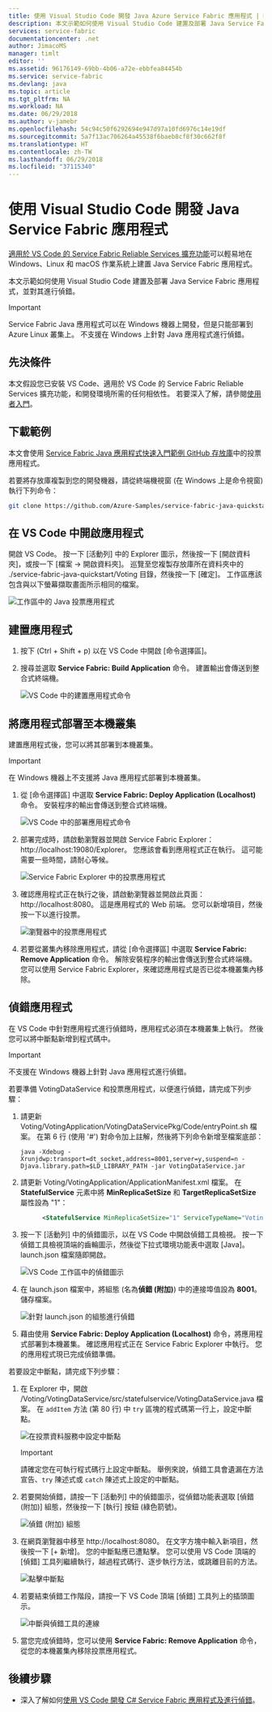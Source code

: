 ```yaml
---
title: 使用 Visual Studio Code 開發 Java Azure Service Fabric 應用程式 | Microsoft Docs
description: 本文示範如何使用 Visual Studio Code 建置及部署 Java Service Fabric 應用程式，並對其進行偵錯。
services: service-fabric
documentationcenter: .net
author: JimacoMS
manager: timlt
editor: ''
ms.assetid: 96176149-69bb-4b06-a72e-ebbfea84454b
ms.service: service-fabric
ms.devlang: java
ms.topic: article
ms.tgt_pltfrm: NA
ms.workload: NA
ms.date: 06/29/2018
ms.author: v-jamebr
ms.openlocfilehash: 54c94c50f6292694e947d97a10fd6976c14e19df
ms.sourcegitcommit: 5a7f13ac706264a45538f6baeb8cf8f30c662f8f
ms.translationtype: HT
ms.contentlocale: zh-TW
ms.lasthandoff: 06/29/2018
ms.locfileid: "37115340"
---
```

# <a name="develop-java-service-fabric-applications-with-visual-studio-code"></a>使用 Visual Studio Code 開發 Java Service Fabric 應用程式

[適用於 VS Code 的 Service Fabric Reliable Services 擴充功能](https://marketplace.visualstudio.com/items?itemName=ms-azuretools.vscode-service-fabric-reliable-services)可以輕易地在 Windows、Linux 和 macOS 作業系統上建置 Java Service Fabric 應用程式。

本文示範如何使用 Visual Studio Code 建置及部署 Java Service Fabric 應用程式，並對其進行偵錯。

> [!IMPORTANT]
> Service Fabric Java 應用程式可以在 Windows 機器上開發，但是只能部署到 Azure Linux 叢集上。 不支援在 Windows 上針對 Java 應用程式進行偵錯。

## <a name="prerequisites"></a>先決條件

本文假設您已安裝 VS Code、適用於 VS Code 的 Service Fabric Reliable Services 擴充功能，和開發環境所需的任何相依性。 若要深入了解，請參閱[使用者入門](./service-fabric-get-started-vs-code.md#prerequisites)。

## <a name="download-the-sample"></a>下載範例
本文會使用 [Service Fabric Java 應用程式快速入門範例 GitHub 存放庫](https://github.com/Azure-Samples/service-fabric-java-quickstart)中的投票應用程式。 

若要將存放庫複製到您的開發機器，請從終端機視窗 (在 Windows 上是命令視窗) 執行下列命令：

```sh
git clone https://github.com/Azure-Samples/service-fabric-java-quickstart.git
```

## <a name="open-the-application-in-vs-code"></a>在 VS Code 中開啟應用程式

開啟 VS Code。  按一下 [活動列] 中的 Explorer 圖示，然後按一下 [開啟資料夾]，或按一下 [檔案 -> 開啟資料夾]。 巡覽至您複製存放庫所在資料夾中的 ./service-fabric-java-quickstart/Voting 目錄，然後按一下 [確定]。 工作區應該包含與以下螢幕擷取畫面所示相同的檔案。

![工作區中的 Java 投票應用程式](./media/service-fabric-develop-java-applications-with-vs-code/java-voting-application.png)

## <a name="build-the-application"></a>建置應用程式

1. 按下 (Ctrl + Shift + p) 以在 VS Code 中開啟 [命令選擇區]。
2. 搜尋並選取 **Service Fabric: Build Application** 命令。 建置輸出會傳送到整合式終端機。

   ![VS Code 中的建置應用程式命令](./media/service-fabric-develop-java-applications-with-vs-code/sf-build-application.png)

## <a name="deploy-the-application-to-the-local-cluster"></a>將應用程式部署至本機叢集
建置應用程式後，您可以將其部署到本機叢集。 

> [!IMPORTANT]
> 在 Windows 機器上不支援將 Java 應用程式部署到本機叢集。

1. 從 [命令選擇區] 中選取 **Service Fabric: Deploy Application (Localhost)** 命令。 安裝程序的輸出會傳送到整合式終端機。

   ![VS Code 中的部署應用程式命令](./media/service-fabric-develop-java-applications-with-vs-code/sf-deploy-application.png)

4. 部署完成時，請啟動瀏覽器並開啟 Service Fabric Explorer：http://localhost:19080/Explorer。 您應該會看到應用程式正在執行。 這可能需要一些時間，請耐心等候。 

   ![Service Fabric Explorer 中的投票應用程式](./media/service-fabric-develop-java-applications-with-vs-code/sfx-localhost-java.png)

4. 確認應用程式正在執行之後，請啟動瀏覽器並開啟此頁面：http://localhost:8080。 這是應用程式的 Web 前端。 您可以新增項目，然後按一下以進行投票。

   ![瀏覽器中的投票應用程式](./media/service-fabric-develop-java-applications-with-vs-code/voting-sample-in-browser.png)

5. 若要從叢集內移除應用程式，請從 [命令選擇區] 中選取 **Service Fabric: Remove Application** 命令。 解除安裝程序的輸出會傳送到整合式終端機。 您可以使用 Service Fabric Explorer，來確認應用程式是否已從本機叢集內移除。

## <a name="debug-the-application"></a>偵錯應用程式
在 VS Code 中針對應用程式進行偵錯時，應用程式必須在本機叢集上執行。 然後您可以將中斷點新增到程式碼中。

> [!IMPORTANT]
> 不支援在 Windows 機器上針對 Java 應用程式進行偵錯。

若要準備 VotingDataService 和投票應用程式，以便進行偵錯，請完成下列步驟：

1. 請更新 Voting/VotingApplication/VotingDataServicePkg/Code/entryPoint.sh 檔案。
在第 6 行 (使用 '#') 對命令加上註解，然後將下列命令新增至檔案底部：

   ```
   java -Xdebug -Xrunjdwp:transport=dt_socket,address=8001,server=y,suspend=n -Djava.library.path=$LD_LIBRARY_PATH -jar VotingDataService.jar
   ```

2. 請更新 Voting/VotingApplication/ApplicationManifest.xml 檔案。 在 **StatefulService** 元素中將 **MinReplicaSetSize** 和 **TargetReplicaSetSize** 屬性設為 "1"：
   
   ```xml
         <StatefulService MinReplicaSetSize="1" ServiceTypeName="VotingDataServiceType" TargetReplicaSetSize="1">
   ```

3. 按一下 [活動列] 中的偵錯圖示，以在 VS Code 中開啟偵錯工具檢視。 按一下偵錯工具檢視頂端的齒輪圖示，然後從下拉式環境功能表中選取 [Java]。 launch.json 檔案隨即開啟。 

   ![VS Code 工作區中的偵錯圖示](./media/service-fabric-develop-java-applications-with-vs-code/debug-icon-workspace.png)

3. 在 launch.json 檔案中，將組態 (名為**偵錯 (附加)**) 中的連接埠值設為 **8001**。 儲存檔案。

   ![針對 launch.json 的組態進行偵錯](./media/service-fabric-develop-java-applications-with-vs-code/launch-json-java.png)

4. 藉由使用 **Service Fabric: Deploy Application (Localhost)** 命令，將應用程式部署到本機叢集。 確認應用程式正在 Service Fabric Explorer 中執行。 您的應用程式現已完成偵錯準備。

若要設定中斷點，請完成下列步驟：

1. 在 Explorer 中，開啟 /Voting/VotingDataService/src/statefulservice/VotingDataService.java 檔案。 在 `addItem` 方法 (第 80 行) 中 `try` 區塊的程式碼第一行上，設定中斷點。
   
   ![在投票資料服務中設定中斷點](./media/service-fabric-develop-java-applications-with-vs-code/breakpoint-set.png)

   > [!IMPORTANT]
   > 請確定您在可執行程式碼行上設定中斷點。 舉例來說，偵錯工具會遺漏在方法宣告、`try` 陳述式或 `catch` 陳述式上設定的中斷點。
2. 若要開始偵錯，請按一下 [活動列] 中的偵錯圖示，從偵錯功能表選取 [偵錯 (附加)] 組態，然後按一下 [執行] 按鈕 (綠色箭號)。

   ![偵錯 (附加) 組態](./media/service-fabric-develop-java-applications-with-vs-code/debug-attach-java.png)

3. 在網頁瀏覽器中移至 http://localhost:8080。 在文字方塊中輸入新項目，然後按一下 [+ 新增]。 您的中斷點應已遭點擊。 您可以使用 VS Code 頂端的 [偵錯] 工具列繼續執行，越過程式碼行、逐步執行方法，或跳離目前的方法。 
   
   ![點擊中斷點](./media/service-fabric-develop-java-applications-with-vs-code/breakpoint-hit.png)
       
4. 若要結束偵錯工作階段，請按一下 VS Code 頂端 [偵錯] 工具列上的插頭圖示。
   
   ![中斷與偵錯工具的連線](./media/service-fabric-develop-java-applications-with-vs-code/debug-bar-disconnect.png)
       
5. 當您完成偵錯時，您可以使用 **Service Fabric: Remove Application** 命令，從您的本機叢集內移除投票應用程式。 

## <a name="next-steps"></a>後續步驟

* 深入了解如何[使用 VS Code 開發 C# Service Fabric 應用程式及進行偵錯](./service-fabric-develop-csharp-applications-with-vs-code.md)。
